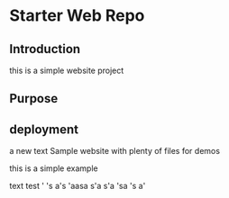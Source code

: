 # Starter Web Repo

## Introduction

this is a simple website project 
## Purpose

## deployment

a new text
Sample website with plenty of files for demos


this is a simple example


text test 
'
's
a's
'aasa
s'a
s'a
'sa
's
a'

